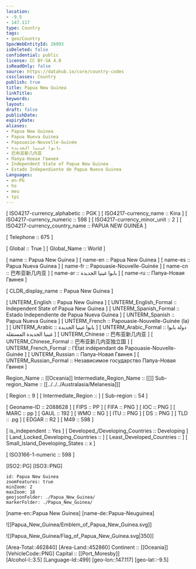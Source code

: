 ```yaml
---
location:
- -9.5
- 147.117
type: Country
tags:
- geo/Country
SpocWebEntityId: 26993
isDeleted: false
confidential: public
license: CC BY-SA 4.0
isReadOnly: false
source: https://datahub.io/core/country-codes
cssclasses: Country
publish: true
title: Papua New Guinea
linkTitle: 
keywords: 
layout: 
draft: false
publishDate: 
expiryDate: 
aliases:
- Papua New Guinea
- Papua Nueva Guinea
- Papouasie-Nouvelle-Guinée
- بابوا غينيا الجديدة
- 巴布亚新几内亚
- Папуа-Новая Гвинея
- Independent State of Papua New Guinea
- Estado Independiente de Papua Nueva Guinea
Languages:
- en-PG
- ho
- meu
- tpi
---
```



[	ISO4217-currency_alphabetic	 :: PGK ] 
[	ISO4217-currency_name	 :: Kina ] 
[	ISO4217-currency_numeric	 :: 598 ] 
[	ISO4217-currency_minor_unit	 :: 2 ] 
[	ISO4217-currency_country_name	 :: PAPUA NEW GUINEA ] 

[	Telephone	 :: 675 ] 

[	Global	 :: True ] 
[	Global_Name	 :: World ] 

[	name	 :: Papua New Guinea ] 
[	name-en	 :: Papua New Guinea ] 
[	name-es	 :: Papua Nueva Guinea ] 
[	name-fr	 :: Papouasie-Nouvelle-Guinée ] 
[	name-cn	 :: 巴布亚新几内亚 ] 
[	name-ar	 :: بابوا غينيا الجديدة ] 
[	name-ru	 :: Папуа-Новая Гвинея ] 

[	CLDR_display_name	 :: Papua New Guinea ] 

[	UNTERM_English	 :: Papua New Guinea ] 
[	UNTERM_English_Formal	 :: Independent State of Papua New Guinea ] 
[	UNTERM_Spanish_Formal	 :: Estado Independiente de Papua Nueva Guinea ] 
[	UNTERM_Spanish	 :: Papua Nueva Guinea ] 
[	UNTERM_French	 :: Papouasie-Nouvelle-Guinée (la) ] 
[	UNTERM_Arabic	 :: بابوا غينيا الجديدة ] 
[	UNTERM_Arabic_Formal	 :: دولة بابوا غينيا الجديدة المستقلة ] 
[	UNTERM_Chinese	 :: 巴布亚新几内亚 ] 
[	UNTERM_Chinese_Formal	 :: 巴布亚新几内亚独立国 ] 
[	UNTERM_French_Formal	 :: l'État indépendant de Papouasie-Nouvelle-Guinée ] 
[	UNTERM_Russian	 :: Папуа-Новая Гвинея ] 
[	UNTERM_Russian_Formal	 :: Независимое государство Папуа-Новая Гвинея ] 

Region_Name ::  [[Oceania]] 
Intermediate_Region_Name ::  [[]] 
Sub-region_Name :: [[../../../Australasia/Melanesia]]] 

[	Region	 :: 9 ] 
[	Intermediate_Region	 ::  ] 
[	Sub-region	 :: 54 ] 

[	Geoname-ID	 :: 2088628 ] 
[	FIPS	 :: PP ] 
[	FIFA	 :: PNG ] 
[	IOC	 :: PNG ] 
[	MARC	 :: pp ] 
[	GAUL	 :: 192 ] 
[	WMO	 :: NG ] 
[	ITU	 :: PNG ] 
[	DS	 :: PNG ] 
[	TLD	 :: .pg ] 
[	EDGAR	 :: R2 ] 
[	M49	 :: 598 ] 

[	is_independent	 :: Yes ] 
[	Developed_/Developing_Countries	 :: Developing ] 
[	Land_Locked_Developing_Countries	 ::  ] 
[	Least_Developed_Countries	 ::  ] 
[	Small_Island_Developing_States	 :: x ] 

[	ISO3166-1-numeric	 :: 598 ] 



[ISO2::PG] 
[ISO3::PNG] 
```leaflet
id: Papua New Guinea
zoomFeatures: true 
minZoom: 2 
maxZoom: 18
geojsonFolder: ./Papua_New_Guinea/
markerFolder: ./Papua_New_Guinea/
```

[name-en::Papua New Guinea] 
[name-de::Papua-Neuguinea] 

![[Papua_New_Guinea/Emblem_of_Papua_New_Guinea.svg]] 


![[Papua_New_Guinea/Flag_of_Papua_New_Guinea.svg|350]] 


[Area-Total::462840] 
[Area-Land::452860] 
Continent :: [[Oceania]]  
[VehicleCode::PNG] 
Capital :: [[Port_Moresby]]  
[Alcohol-l::3.5] 
[Language-Id::499] 
[geo-lon::147.117] 
[geo-lat::-9.5] 




